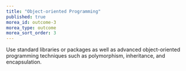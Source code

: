```yaml
---
title: "Object-oriented Programming"
published: true
morea_id: outcome-3
morea_type: outcome
morea_sort_order: 3
---
```


Use standard libraries or packages as well as advanced object-oriented programming techniques such as polymorphism, inheritance, and encapsulation.